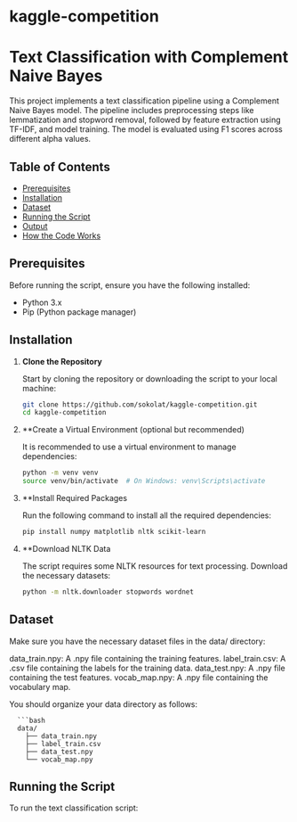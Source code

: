 # kaggle-competition
# Text Classification with Complement Naive Bayes

This project implements a text classification pipeline using a Complement Naive Bayes model. The pipeline includes preprocessing steps like lemmatization and stopword removal, followed by feature extraction using TF-IDF, and model training. The model is evaluated using F1 scores across different alpha values.

## Table of Contents

- [Prerequisites](#prerequisites)
- [Installation](#installation)
- [Dataset](#dataset)
- [Running the Script](#running-the-script)
- [Output](#output)
- [How the Code Works](#how-the-code-works)

## Prerequisites

Before running the script, ensure you have the following installed:

- Python 3.x
- Pip (Python package manager)

## Installation

1. **Clone the Repository**

   Start by cloning the repository or downloading the script to your local machine:

   ```bash
   git clone https://github.com/sokolat/kaggle-competition.git
   cd kaggle-competition

2. **Create a Virtual Environment (optional but recommended)
   
   It is recommended to use a virtual environment to manage dependencies:

   ```bash
   python -m venv venv
   source venv/bin/activate  # On Windows: venv\Scripts\activate

4. **Install Required Packages
   
   Run the following command to install all the required dependencies:

   ```bash
   pip install numpy matplotlib nltk scikit-learn

5. **Download NLTK Data

   The script requires some NLTK resources for text processing. Download the necessary datasets:

   ```bash
   python -m nltk.downloader stopwords wordnet

## Dataset

Make sure you have the necessary dataset files in the data/ directory:

data_train.npy: A .npy file containing the training features.
label_train.csv: A .csv file containing the labels for the training data.
data_test.npy: A .npy file containing the test features.
vocab_map.npy: A .npy file containing the vocabulary map.

You should organize your data directory as follows:

      ```bash
      data/
        ├── data_train.npy
        ├── label_train.csv
        ├── data_test.npy
        └── vocab_map.npy

## Running the Script
To run the text classification script:


